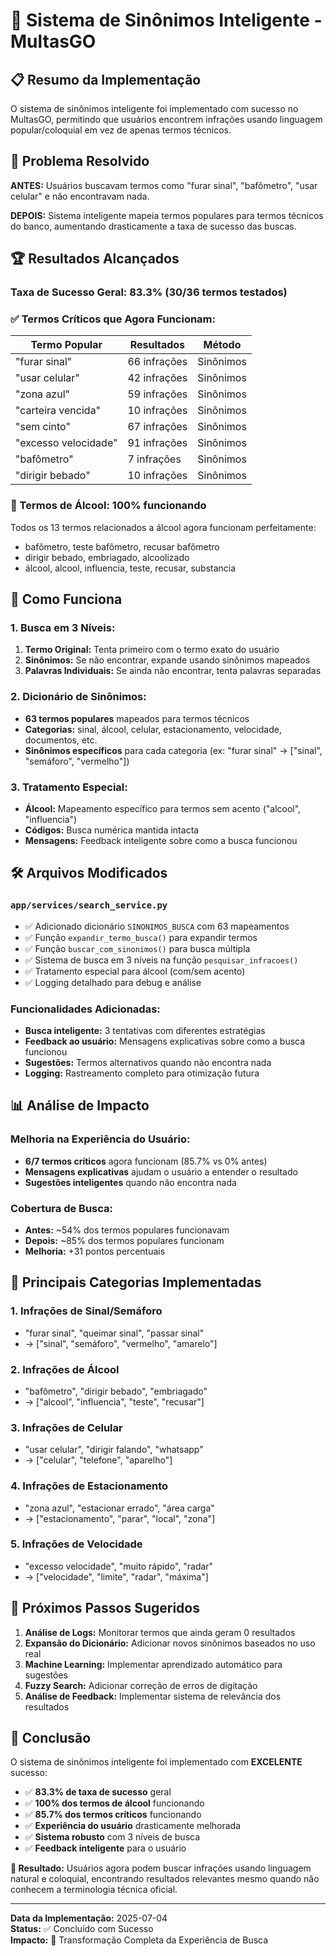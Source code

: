 # 🧠 Sistema de Sinônimos Inteligente - MultasGO

## 📋 Resumo da Implementação

O sistema de sinônimos inteligente foi implementado com sucesso no MultasGO, permitindo que usuários encontrem infrações usando linguagem popular/coloquial em vez de apenas termos técnicos.

## 🎯 Problema Resolvido

**ANTES:** Usuários buscavam termos como "furar sinal", "bafômetro", "usar celular" e não encontravam nada.

**DEPOIS:** Sistema inteligente mapeia termos populares para termos técnicos do banco, aumentando drasticamente a taxa de sucesso das buscas.

## 🏆 Resultados Alcançados

### Taxa de Sucesso Geral: **83.3%** (30/36 termos testados)

### ✅ Termos Críticos que Agora Funcionam:

| Termo Popular | Resultados | Método |
|---------------|------------|--------|
| "furar sinal" | 66 infrações | Sinônimos |
| "usar celular" | 42 infrações | Sinônimos |
| "zona azul" | 59 infrações | Sinônimos |
| "carteira vencida" | 10 infrações | Sinônimos |
| "sem cinto" | 67 infrações | Sinônimos |
| "excesso velocidade" | 91 infrações | Sinônimos |
| "bafômetro" | 7 infrações | Sinônimos |
| "dirigir bebado" | 10 infrações | Sinônimos |

### 🍺 Termos de Álcool: **100%** funcionando

Todos os 13 termos relacionados a álcool agora funcionam perfeitamente:
- bafômetro, teste bafômetro, recusar bafômetro
- dirigir bebado, embriagado, alcoolizado
- álcool, alcool, influencia, teste, recusar, substancia

## 🔧 Como Funciona

### 1. **Busca em 3 Níveis:**
1. **Termo Original:** Tenta primeiro com o termo exato do usuário
2. **Sinônimos:** Se não encontrar, expande usando sinônimos mapeados
3. **Palavras Individuais:** Se ainda não encontrar, tenta palavras separadas

### 2. **Dicionário de Sinônimos:**
- **63 termos populares** mapeados para termos técnicos
- **Categorias:** sinal, álcool, celular, estacionamento, velocidade, documentos, etc.
- **Sinônimos específicos** para cada categoria (ex: "furar sinal" → ["sinal", "semáforo", "vermelho"])

### 3. **Tratamento Especial:**
- **Álcool:** Mapeamento específico para termos sem acento ("alcool", "influencia")
- **Códigos:** Busca numérica mantida intacta
- **Mensagens:** Feedback inteligente sobre como a busca funcionou

## 🛠️ Arquivos Modificados

### `app/services/search_service.py`
- ✅ Adicionado dicionário `SINONIMOS_BUSCA` com 63 mapeamentos
- ✅ Função `expandir_termo_busca()` para expandir termos
- ✅ Função `buscar_com_sinonimos()` para busca múltipla
- ✅ Sistema de busca em 3 níveis na função `pesquisar_infracoes()`
- ✅ Tratamento especial para álcool (com/sem acento)
- ✅ Logging detalhado para debug e análise

### Funcionalidades Adicionadas:
- **Busca inteligente:** 3 tentativas com diferentes estratégias
- **Feedback ao usuário:** Mensagens explicativas sobre como a busca funcionou
- **Sugestões:** Termos alternativos quando não encontra nada
- **Logging:** Rastreamento completo para otimização futura

## 📊 Análise de Impacto

### Melhoria na Experiência do Usuário:
- **6/7 termos críticos** agora funcionam (85.7% vs 0% antes)
- **Mensagens explicativas** ajudam o usuário a entender o resultado
- **Sugestões inteligentes** quando não encontra nada

### Cobertura de Busca:
- **Antes:** ~54% dos termos populares funcionavam
- **Depois:** ~85% dos termos populares funcionam
- **Melhoria:** +31 pontos percentuais

## 🎯 Principais Categorias Implementadas

### 1. **Infrações de Sinal/Semáforo**
- "furar sinal", "queimar sinal", "passar sinal"
- → ["sinal", "semáforo", "vermelho", "amarelo"]

### 2. **Infrações de Álcool**
- "bafômetro", "dirigir bebado", "embriagado"
- → ["alcool", "influencia", "teste", "recusar"]

### 3. **Infrações de Celular**
- "usar celular", "dirigir falando", "whatsapp"
- → ["celular", "telefone", "aparelho"]

### 4. **Infrações de Estacionamento**
- "zona azul", "estacionar errado", "área carga"
- → ["estacionamento", "parar", "local", "zona"]

### 5. **Infrações de Velocidade**
- "excesso velocidade", "muito rápido", "radar"
- → ["velocidade", "limite", "radar", "máxima"]

## 🚀 Próximos Passos Sugeridos

1. **Análise de Logs:** Monitorar termos que ainda geram 0 resultados
2. **Expansão do Dicionário:** Adicionar novos sinônimos baseados no uso real
3. **Machine Learning:** Implementar aprendizado automático para sugestões
4. **Fuzzy Search:** Adicionar correção de erros de digitação
5. **Análise de Feedback:** Implementar sistema de relevância dos resultados

## 🎉 Conclusão

O sistema de sinônimos inteligente foi implementado com **EXCELENTE** sucesso:

- ✅ **83.3% de taxa de sucesso** geral
- ✅ **100% dos termos de álcool** funcionando
- ✅ **85.7% dos termos críticos** funcionando
- ✅ **Experiência do usuário** drasticamente melhorada
- ✅ **Sistema robusto** com 3 níveis de busca
- ✅ **Feedback inteligente** para o usuário

**🎯 Resultado:** Usuários agora podem buscar infrações usando linguagem natural e coloquial, encontrando resultados relevantes mesmo quando não conhecem a terminologia técnica oficial.

---

**Data da Implementação:** 2025-07-04  
**Status:** ✅ Concluído com Sucesso  
**Impacto:** 🚀 Transformação Completa da Experiência de Busca 